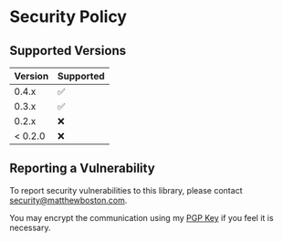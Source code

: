 # Security Policy

## Supported Versions

| Version   | Supported          |
| --------- | ------------------ |
| 0.4.x     | :white_check_mark: |
| 0.3.x     | :white_check_mark: |
| 0.2.x     | :x:                |
| < 0.2.0   | :x:                |

## Reporting a Vulnerability

To report security vulnerabilities to this library, please contact security@matthewboston.com.

You may encrypt the communication using my [PGP Key](https://matthewboston.com/matthewboston_pubkey.asc) if you feel it is necessary.
